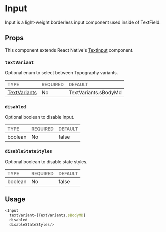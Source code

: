 # Input

Input is a light-weight borderless input component used inside of TextField.

## Props

This component extends React Native's [TextInput](https://reactnative.dev/docs/textinput) component.

### `textVariant`

Optional enum to select between Typography variants.

| <span style="color:gray;font-size:14px">TYPE</span> | <span style="color:gray;font-size:14px">REQUIRED</span> | <span style="color:gray;font-size:14px">DEFAULT</span> |
| :-------------------------------------------------- | :------------------------------------------------------ | :----------------------------------------------------- |
| [TextVariants](../../Texts/Text/Text.types.ts)    | No                                                     | TextVariants.sBodyMd                                               |

### `disabled`

Optional boolean to disable Input.

| <span style="color:gray;font-size:14px">TYPE</span> | <span style="color:gray;font-size:14px">REQUIRED</span> | <span style="color:gray;font-size:14px">DEFAULT</span> |
| :-------------------------------------------------- | :------------------------------------------------------ | :----------------------------------------------------- |
| boolean                                              | No                                                     |  false                                                  |

### `disableStateStyles`

Optional boolean to disable state styles.

| <span style="color:gray;font-size:14px">TYPE</span> | <span style="color:gray;font-size:14px">REQUIRED</span> | <span style="color:gray;font-size:14px">DEFAULT</span> |
| :-------------------------------------------------- | :------------------------------------------------------ | :----------------------------------------------------- |
| boolean                                              | No                                                     |  false                                                  |

## Usage

```javascript
<Input 
  textVariant={TextVariants.sBodyMD} 
  disabled 
  disableStateStyles/>
```
